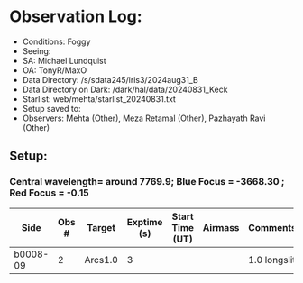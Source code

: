# Observation Log:

* Conditions: Foggy 
* Seeing: 
* SA: Michael Lundquist
* OA: TonyR/MaxO
* Data Directory: /s/sdata245/lris3/2024aug31_B
* Data Directory on Dark: /dark/hal/data/20240831_Keck
* Starlist: web/mehta/starlist_20240831.txt
* Setup saved to: 
* Observers: Mehta (Other), Meza Retamal (Other), Pazhayath Ravi (Other)

## Setup: 
    
### Central wavelength= around 7769.9; Blue Focus = -3668.30 ; Red Focus = -0.15

| Side | Obs #     | Target    | Exptime (s) | Start Time (UT) | Airmass | Comments                                                   |
|------|-----------|-----------|-------------|-----------------|---------|------------------------------------------------------------|
|b0008-09|2|Arcs1.0        |3| ||1.0 longslit|





